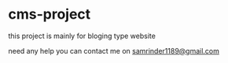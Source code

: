 # cms-project
this project is mainly for bloging type website

need any help you can contact me on samrinder1189@gmail.com

